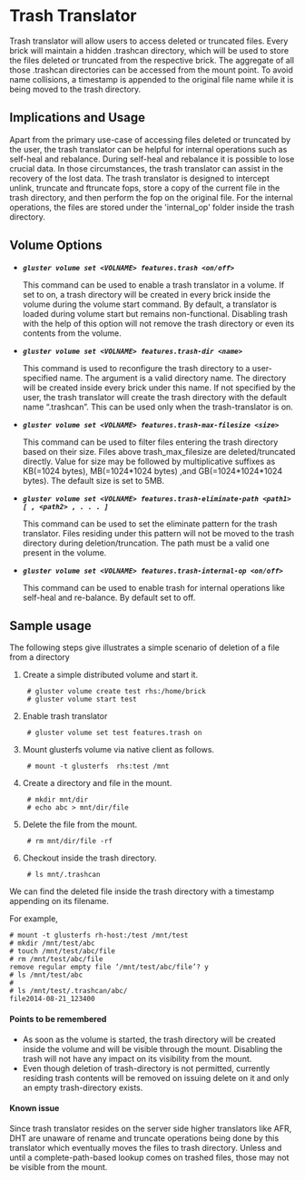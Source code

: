Trash Translator
================
Trash translator will allow users to access deleted or truncated files. Every brick will maintain a hidden .trashcan directory, which will be used to store the files deleted or truncated from the respective brick. The aggregate of all those .trashcan directories can be accessed from the mount point. To avoid name collisions, a timestamp is appended to the original file name while it is being moved to the trash directory.

## Implications and Usage
Apart from the primary use-case of accessing files deleted or truncated by the user, the trash translator can be helpful for internal operations such as self-heal and rebalance. During self-heal and rebalance it is possible to lose crucial data. In those circumstances, the trash translator can assist in the recovery of the lost data. The trash translator is designed to intercept unlink, truncate and ftruncate fops, store a copy of the current file in the trash directory, and then perform the fop on the original file. For the internal operations, the files are stored under the 'internal_op' folder inside the trash directory.

## Volume Options

* ***`gluster volume set <VOLNAME> features.trash <on/off>`***

    This command can be used to enable a trash translator in a volume. If set to on, a trash directory will be created in every brick inside the volume during the volume start command. By default, a translator is loaded during volume start but remains non-functional. Disabling trash with the help of this option will not remove the trash directory or even its contents from the volume.

* ***`gluster volume set <VOLNAME> features.trash-dir <name>`***

    This command is used to reconfigure the trash directory to a user-specified name. The argument is a valid directory name. The directory will be created inside every brick under this name. If not specified by the user, the trash translator will create the trash directory with the default name “.trashcan”. This can be used only when the trash-translator is on.

* ***`gluster volume set <VOLNAME> features.trash-max-filesize <size>`***

    This command can be used to filter files entering the trash directory based on their size. Files above trash_max_filesize are deleted/truncated directly. Value for size may be followed by multiplicative suffixes as KB(=1024 bytes), MB(=1024\*1024 bytes) ,and GB(=1024\*1024\*1024 bytes). The default size is set to 5MB.

* ***`gluster volume set <VOLNAME> features.trash-eliminate-path <path1> [ , <path2> , . . . ]`***

    This command can be used to set the eliminate pattern for the trash translator. Files residing under this pattern will not be moved to the trash directory during deletion/truncation. The path must be a valid one present in the volume.

* ***`gluster volume set <VOLNAME> features.trash-internal-op <on/off>`***

    This command can be used to enable trash for internal operations like self-heal and re-balance. By default set to off.

## Sample usage
The following steps give illustrates a simple scenario of deletion of a file from a directory

1. Create a simple distributed volume and start it.

        # gluster volume create test rhs:/home/brick
        # gluster volume start test

2. Enable trash translator

        # gluster volume set test features.trash on

3. Mount glusterfs volume via native client as follows.

        # mount -t glusterfs  rhs:test /mnt

4. Create a directory and file in the mount.

        # mkdir mnt/dir
        # echo abc > mnt/dir/file

5. Delete the file from the mount.

        # rm mnt/dir/file -rf

6. Checkout inside the trash directory.

        # ls mnt/.trashcan

We can find the deleted file inside the trash directory with a timestamp appending on its filename.

For example,

```console
# mount -t glusterfs rh-host:/test /mnt/test
# mkdir /mnt/test/abc
# touch /mnt/test/abc/file
# rm /mnt/test/abc/file
remove regular empty file ‘/mnt/test/abc/file’? y
# ls /mnt/test/abc
#
# ls /mnt/test/.trashcan/abc/
file2014-08-21_123400
```

#### Points to be remembered
* As soon as the volume is started, the trash directory will be created inside the volume and will be visible through the mount. Disabling the trash will not have any impact on its visibility from the mount.
* Even though deletion of trash-directory is not permitted, currently residing trash contents will be removed on issuing delete on it and only an empty trash-directory exists.

#### Known issue
Since trash translator resides on the server side higher translators like AFR, DHT are unaware of rename and truncate operations being done by this translator which eventually moves the files to trash directory. Unless and until a complete-path-based lookup comes on trashed files, those may not be visible from the mount.
